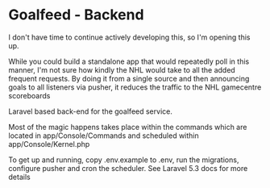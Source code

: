 # Goalfeed - Backend

I don't have time to continue actively developing this, so I'm opening this up.

While you could build a standalone app that would repeatedly poll in this manner, I'm not sure how kindly the NHL would take to all the added frequent requests. By doing it from a single source and then announcing goals to all listeners via pusher, it reduces the traffic to the NHL gamecentre scoreboards

Laravel based back-end for the goalfeed service.

Most of the magic happens takes place within the commands which are located in app/Console/Commands and scheduled within app/Console/Kernel.php

To get up and running, copy .env.example to .env, run the migrations, configure pusher and cron the scheduler. See Laravel 5.3 docs for more details